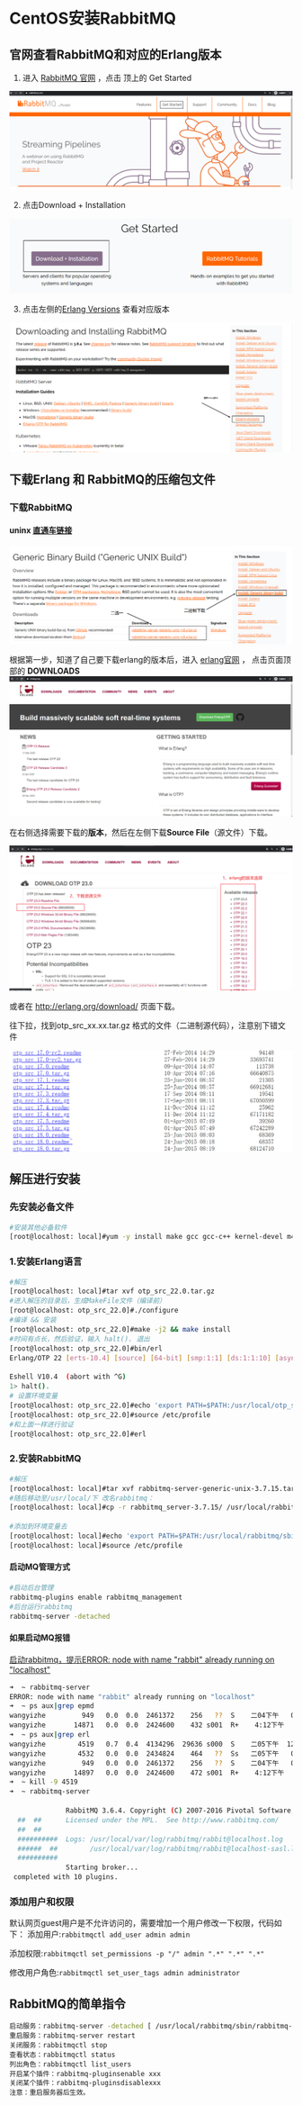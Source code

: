 # CentOS安装RabbitMQ



## 官网查看RabbitMQ和对应的Erlang版本

1. 进入 [RabbitMQ 官网](www.rabbitmq.com) ，点击 顶上的 Get Started

![1590987138633](..\typora-user-images\1590987138633.png)

2. 点击Download + Installation

![1590987165098](..\typora-user-images\1590987165098.png)



3. 点击左侧的[Erlang Versions](https://www.rabbitmq.com/which-erlang.html) 查看对应版本

![1590987199947](..\typora-user-images\1590987199947.png)



## 下载Erlang 和 RabbitMQ的压缩包文件

### 下载RabbitMQ



#### uninx [直通车链接](https://www.rabbitmq.com/install-generic-unix.html)

![1590987490502](..\typora-user-images\1590987490502.png)





根据第一步，知道了自己要下载erlang的版本后，进入 [erlang官网](www.erlang.org) ， 点击页面顶部的 **DOWNLOADS**
![1591000236508](..\typora-user-images\1591000236508.png)



在右侧选择需要下载的**版本**，然后在左侧下载**Source File**（源文件）下载。

![1591000353957](..\typora-user-images\1591000353957.png)



或者在 http://erlang.org/download/ 页面下载。

往下拉，找到otp_src_xx.xx.tar.gz 格式的文件（二进制源代码），注意别下错文件

![1590988340356](..\typora-user-images\1590988340356.png)



## 解压进行安装

### 先安装必备文件

```bash
#安装其他必备软件
[root@localhost: local]#yum -y install make gcc gcc-c++ kernel-devel m4 ncurses-devel openssl-devel ncurses-devel
```



### 1.安装Erlang语言

```bash
#解压
[root@localhost: local]#tar xvf otp_src_22.0.tar.gz
#进入解压的目录后，生成MakeFile文件（编译前）
[root@localhost: otp_src_22.0]#./configure 
#编译 && 安装
[root@localhost: otp_src_22.0]#make -j2 && make install
#时间有点长，然后验证，输入 halt(). 退出
[root@localhost: otp_src_22.0]#bin/erl
Erlang/OTP 22 [erts-10.4] [source] [64-bit] [smp:1:1] [ds:1:1:10] [async-threads:1] [hipe]

Eshell V10.4  (abort with ^G)
1> halt().
# 设置环境变量
[root@localhost: otp_src_22.0]#echo 'export PATH=$PATH:/usr/local/otp_src_22.0/bin' >> /etc/profile
[root@localhost: otp_src_22.0]#source /etc/profile
#和上面一样进行验证
[root@localhost: otp_src_22.0]#erl

```

### 2.安装RabbitMQ

```bash
#解压
[root@localhost: local]#tar xvf rabbitmq-server-generic-unix-3.7.15.tar.xz
#随后移动至/usr/local/下 改名rabbitmq：
[root@localhost: local]#cp -r rabbitmq_server-3.7.15/ /usr/local/rabbitmq

#添加到环境变量去
[root@localhost: local]#echo 'export PATH=$PATH:/usr/local/rabbitmq/sbin' >> /etc/profile
[root@localhost: local]#source /etc/profile
```

#### 启动MQ管理方式

```bash
#启动后台管理
rabbitmq-plugins enable rabbitmq_management  
#后台运行rabbitmq
rabbitmq-server -detached   
```

#### 如果启动MQ报错

[启动rabbitmq，提示ERROR: node with name "rabbit" already running on "localhost"](https://www.cnblogs.com/Sisiflying/p/6386988.html)

```bash
➜  ~ rabbitmq-server
ERROR: node with name "rabbit" already running on "localhost"
➜  ~ ps aux|grep epmd
wangyizhe         949   0.0  0.0  2461372    256   ??  S    二04下午   0:00.99 /usr/local/Cellar/erlang/19.0.2/lib/erlang/erts-8.0.2/bin/epmd -daemon
wangyizhe       14871   0.0  0.0  2424600    432 s001  R+    4:12下午   0:00.00 grep --color=auto --exclude-dir=.bzr --exclude-dir=CVS --exclude-dir=.git --exclude-dir=.hg --exclude-dir=.svn epmd
➜  ~ ps aux|grep erl
wangyizhe        4519   0.7  0.4  4134296  29636 s000  S    二05下午  12:43.67 /usr/local/Cellar/erlang/19.0.2/lib/erlang/erts-8.0.2/bin/beam.smp -W w -A 64 -P 1048576 -t 5000000 -stbt db -K true -B i -- -root /usr/local/Cellar/erlang/19.0.2/lib/erlang -progname erl -- -home /Users/wangyizhe -- -pa /usr/local/Cellar/rabbitmq/3.6.4/ebin -noshell -noinput -s rabbit boot -sname rabbit@localhost -boot /usr/local/opt/erlang/lib/erlang/bin/start_clean -kernel inet_default_connect_options [{nodelay,true}] -rabbit tcp_listeners [{"127.0.0.1",5672}] -sasl errlog_type error -sasl sasl_error_logger false -rabbit error_logger {file,"/usr/local/var/log/rabbitmq/rabbit@localhost.log"} -rabbit sasl_error_logger {file,"/usr/local/var/log/rabbitmq/rabbit@localhost-sasl.log"} -rabbit enabled_plugins_file "/usr/local/etc/rabbitmq/enabled_plugins" -rabbit plugins_dir "/usr/local/Cellar/rabbitmq/3.6.4/plugins" -rabbit plugins_expand_dir "/usr/local/var/lib/rabbitmq/mnesia/rabbit@localhost-plugins-expand" -os_mon start_cpu_sup false -os_mon start_disksup false -os_mon start_memsup false -mnesia dir "/usr/local/var/lib/rabbitmq/mnesia/rabbit@localhost" -kernel inet_dist_listen_min 25672 -kernel inet_dist_listen_max 25672
wangyizhe        4532   0.0  0.0  2434824    464   ??  Ss   二05下午   0:12.77 erl_child_setup 256
wangyizhe         949   0.0  0.0  2461372    256   ??  S    二04下午   0:00.99 /usr/local/Cellar/erlang/19.0.2/lib/erlang/erts-8.0.2/bin/epmd -daemon
wangyizhe       14897   0.0  0.0  2424600    472 s001  R+    4:12下午   0:00.00 grep --color=auto --exclude-dir=.bzr --exclude-dir=CVS --exclude-dir=.git --exclude-dir=.hg --exclude-dir=.svn erl
➜  ~ kill -9 4519
➜  ~ rabbitmq-server
 
              RabbitMQ 3.6.4. Copyright (C) 2007-2016 Pivotal Software, Inc.
  ##  ##      Licensed under the MPL.  See http://www.rabbitmq.com/
  ##  ##
  ##########  Logs: /usr/local/var/log/rabbitmq/rabbit@localhost.log
  ######  ##        /usr/local/var/log/rabbitmq/rabbit@localhost-sasl.log
  ##########
              Starting broker...
 completed with 10 plugins.
```



### 添加用户和权限

默认网页guest用户是不允许访问的，需要增加一个用户修改一下权限，代码如下：
 添加用户:`rabbitmqctl add_user admin admin`

添加权限:`rabbitmqctl set_permissions -p "/" admin ".*" ".*" ".*"`

修改用户角色:`rabbitmqctl set_user_tags admin administrator`

## RabbitMQ的简单指令

```bash
启动服务：rabbitmq-server -detached [ /usr/local/rabbitmq/sbin/rabbitmq-server  -detached ]
重启服务：rabbitmq-server restart
关闭服务：rabbitmqctl stop
查看状态：rabbitmqctl status
列出角色：rabbitmqctl list_users
开启某个插件：rabbitmq-pluginsenable xxx
关闭某个插件：rabbitmq-pluginsdisablexxx
注意：重启服务器后生效。
```

